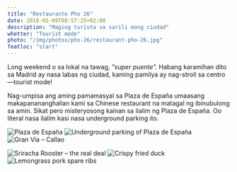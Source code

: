 ```yaml
---
title: "Restaurante Pho 26"
date: 2018-05-09T08:57:25+02:00
description: "Maging turista sa sarili mong ciudad"
whetter: "Tourist mode"
photo: "/img/photos/pho-26/restaurant-pho-26.jpg"
featloc: "start"
---
```


Long weekend o sa lokal na tawag, *"super puente".* Habang karamihan dito sa Madrid ay nasa labas ng ciudad, kaming pamilya ay nag-stroll sa centro—tourist mode!

Nag-umpisa ang aming pamamasyal sa Plaza de España umaasang makapanananghalian kami sa Chinese restaurant na matagal ng ibinubulong sa amin. Sikat pero misteryosong kainan sa ilalim ng Plaza de España. Oo literal nasa ilalim kasi nasa underground parking ito.

![Plaza de España](/img/photos/pho-26/fountain-pza-españa.jpg)
![Underground parking of Plaza de España](/img/photos/pho-26/underground-pza-spain.jpg)
![Gran Vía – Callao](/img/photos/pho-26/gran-via-callao.jpg)

![Sriracha Rooster – the real deal](/img/photos/pho-26/sriracha-rooster.jpg)
![Crispy fried duck](/img/photos/pho-26/fried-duck.jpg) 
![Lemongrass pork spare ribs](/img/photos/pho-26/pork-ribs-lemongrass.jpg)